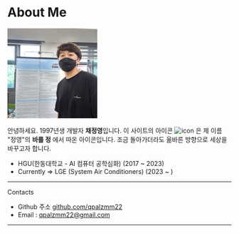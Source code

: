 # About Me

<img src="material/assets/profile.jpg" alt="profile" width="40%"/>

안녕하세요. 1997년생 개발자 **채정영**입니다. 
이 사이트의 아이콘 ![icon](material/assets/right.ico) 은 제 이름 "정영"의 **바를 정** 에서 따온 아이콘입니다.
조금 돌아가더라도 옮바른 방향으로 세상을 바꾸고자 합니다. 

- HGU(한동대학교 - AI 컴퓨터 공학심화) (2017 ~ 2023)
- Currently => LGE (System Air Conditioners) (2023 ~ )
---

Contacts

- Github 주소 [github.com/qpalzmm22](https://www.github.com/qpalzmm22)
- Email : [qpalzmm22@gmail.com](mailto:qpalzmm22@gmail.com)

---

